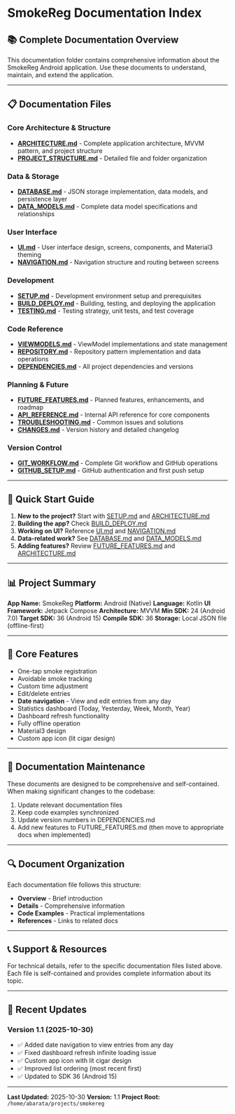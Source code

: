 # SmokeReg Documentation Index

## 📚 Complete Documentation Overview

This documentation folder contains comprehensive information about the SmokeReg Android application. Use these documents to understand, maintain, and extend the application.

---

## 📋 Documentation Files

### Core Architecture & Structure
- **[ARCHITECTURE.md](./ARCHITECTURE.md)** - Complete application architecture, MVVM pattern, and project structure
- **[PROJECT_STRUCTURE.md](./PROJECT_STRUCTURE.md)** - Detailed file and folder organization

### Data & Storage
- **[DATABASE.md](./DATABASE.md)** - JSON storage implementation, data models, and persistence layer
- **[DATA_MODELS.md](./DATA_MODELS.md)** - Complete data model specifications and relationships

### User Interface
- **[UI.md](./UI.md)** - User interface design, screens, components, and Material3 theming
- **[NAVIGATION.md](./NAVIGATION.md)** - Navigation structure and routing between screens

### Development
- **[SETUP.md](./SETUP.md)** - Development environment setup and prerequisites
- **[BUILD_DEPLOY.md](./BUILD_DEPLOY.md)** - Building, testing, and deploying the application
- **[TESTING.md](./TESTING.md)** - Testing strategy, unit tests, and test coverage

### Code Reference
- **[VIEWMODELS.md](./VIEWMODELS.md)** - ViewModel implementations and state management
- **[REPOSITORY.md](./REPOSITORY.md)** - Repository pattern implementation and data operations
- **[DEPENDENCIES.md](./DEPENDENCIES.md)** - All project dependencies and versions

### Planning & Future
- **[FUTURE_FEATURES.md](./FUTURE_FEATURES.md)** - Planned features, enhancements, and roadmap
- **[API_REFERENCE.md](./API_REFERENCE.md)** - Internal API reference for core components
- **[TROUBLESHOOTING.md](./TROUBLESHOOTING.md)** - Common issues and solutions
- **[CHANGES.md](./CHANGES.md)** - Version history and detailed changelog

### Version Control
- **[GIT_WORKFLOW.md](./GIT_WORKFLOW.md)** - Complete Git workflow and GitHub operations
- **[GITHUB_SETUP.md](../GITHUB_SETUP.md)** - GitHub authentication and first push setup

---

## 🚀 Quick Start Guide

1. **New to the project?** Start with [SETUP.md](./SETUP.md) and [ARCHITECTURE.md](./ARCHITECTURE.md)
2. **Building the app?** Check [BUILD_DEPLOY.md](./BUILD_DEPLOY.md)
3. **Working on UI?** Reference [UI.md](./UI.md) and [NAVIGATION.md](./NAVIGATION.md)
4. **Data-related work?** See [DATABASE.md](./DATABASE.md) and [DATA_MODELS.md](./DATA_MODELS.md)
5. **Adding features?** Review [FUTURE_FEATURES.md](./FUTURE_FEATURES.md) and [ARCHITECTURE.md](./ARCHITECTURE.md)

---

## 📊 Project Summary

**App Name:** SmokeReg
**Platform:** Android (Native)
**Language:** Kotlin
**UI Framework:** Jetpack Compose
**Architecture:** MVVM
**Min SDK:** 24 (Android 7.0)
**Target SDK:** 36 (Android 15)
**Compile SDK:** 36
**Storage:** Local JSON file (offline-first)

---

## 🎯 Core Features

- One-tap smoke registration
- Avoidable smoke tracking
- Custom time adjustment
- Edit/delete entries
- **Date navigation** - View and edit entries from any day
- Statistics dashboard (Today, Yesterday, Week, Month, Year)
- Dashboard refresh functionality
- Fully offline operation
- Material3 design
- Custom app icon (lit cigar design)

---

## 📝 Documentation Maintenance

These documents are designed to be comprehensive and self-contained. When making significant changes to the codebase:

1. Update relevant documentation files
2. Keep code examples synchronized
3. Update version numbers in DEPENDENCIES.md
4. Add new features to FUTURE_FEATURES.md (then move to appropriate docs when implemented)

---

## 🔍 Document Organization

Each documentation file follows this structure:
- **Overview** - Brief introduction
- **Details** - Comprehensive information
- **Code Examples** - Practical implementations
- **References** - Links to related docs

---

## 📞 Support & Resources

For technical details, refer to the specific documentation files listed above. Each file is self-contained and provides complete information about its topic.

---

## 📱 Recent Updates

### Version 1.1 (2025-10-30)
- ✅ Added date navigation to view entries from any day
- ✅ Fixed dashboard refresh infinite loading issue
- ✅ Custom app icon with lit cigar design
- ✅ Improved list ordering (most recent first)
- ✅ Updated to SDK 36 (Android 15)

---

**Last Updated:** 2025-10-30
**Version:** 1.1
**Project Root:** `/home/abarata/projects/smokereg`